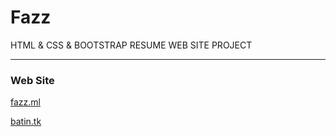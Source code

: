 # Fazz

HTML & CSS & BOOTSTRAP RESUME WEB SITE PROJECT

<hr>

<h3>Web Site</h3>

[fazz.ml](https://fazz.ml)

[batin.tk](https://batin.tk)

